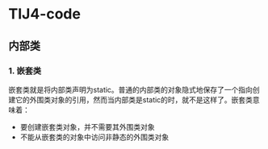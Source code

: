 # TIJ4-code
## 内部类
### 1. 嵌套类

嵌套类就是将内部类声明为static。普通的内部类的对象隐式地保存了一个指向创建它的外围类对象的引用，然而当内部类是static的时，就不是这样了。嵌套类意味着： 

+ 要创建嵌套类对象，并不需要其外围类对象
+ 不能从嵌套类的对象中访问非静态的外围类对象